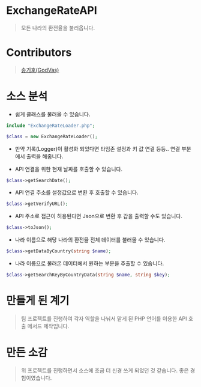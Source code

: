 # ExchangeRateAPI
> 모든 나라의 환전율을 불러옵니다.

# Contributors
> [송기호(GodVas)](https://github.com/GodVas)

# 소스 분석 
- 쉽게 클래스를 불러올 수 있습니다.
```php
include "ExchangeRateLoader.php";

$class = new ExchangeRateLoader();
```
* 만약 기록(Logger)이 활성화 되있다면 타임존 설정과 키 값 연결 등등.. 연결 부분에서 출력을 해줍니다.

- API 연결을 위한 현재 날짜를 호출할 수 있습니다.
```php
$class->getSearchDate();
```

- API 연결 주소를 설정값으로 변환 후 호출할 수 있습니다.
```php
$class->getVerifyURL();
```

- API 주소로 접근이 허용된다면 Json으로 변환 후 갑을 출력할 수도 있습니다.
```php
$class->toJson();
```

- 나라 이름으로 해당 나라의 환전율 전체 데이터를 불러올 수 있습니다.
```php
$class->getDataByCountry(string $name);
```

- 나라 이름으로 불러온 데이터에서 원하는 부분을 추출할 수 있습니다.
```php
$class->getSearchKeyByCountryData(string $name, string $key);
```

# 만들게 된 계기
> 팀 프로젝트를 진행하여 각자 역할을 나눠서 맡게 된 PHP 언어를 이용한 API 호출 메서드 제작입니다.

# 만든 소감
> 위 프로젝트를 진행하면서 소스에 조금 더 신경 쓰게 되었던 것 같습니다. 좋은 경험이였습니다.
